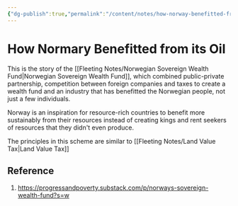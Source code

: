 ```yaml
---
{"dg-publish":true,"permalink":"/content/notes/how-norway-benefitted-from-its-oil/"}
---
```


# How Normary Benefitted from its Oil

This is the story of the [[Fleeting Notes/Norwegian Sovereign Wealth Fund\|Norwegian Sovereign Wealth Fund]], which combined public-private partnership, competition between foreign companies and taxes to create a wealth fund and an industry that has benefitted the Norwegian people, not just a few individuals.

Norway is an inspiration for resource-rich countries to benefit more sustainably from their resources instead of creating kings and rent seekers of resources that they didn't even produce.

The principles in this scheme are similar to [[Fleeting Notes/Land Value Tax\|Land Value Tax]]

## Reference
1. https://progressandpoverty.substack.com/p/norways-sovereign-wealth-fund?s=w